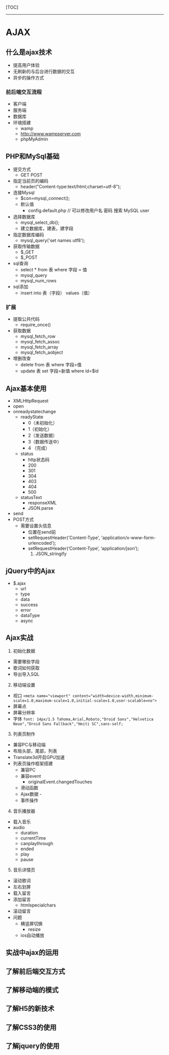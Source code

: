 [TOC]

* * *

# AJAX

## 什么是ajax技术

+ 提高用户体验
+ 无刷新的与后台进行数据的交互
+ 异步的操作方式

### 前后端交互流程

+ 客户端
+ 服务端
+ 数据库
+ 环境搭建
  - wamp
  - http://www.wampserver.com
  - phpMyAdmin

## PHP和MySql基础

+ 提交方式
  - GET POST
+ 指定当前页的编码
  - header("Content-type:text/html;charset=utf-8");
+ 连接Mysql
  - $con=mysql_connect();
  - 默认值
    * config.default.php // 可以修改用户名 密码 搜索 MySQL user
+ 选择数据库
  - mysql_select_db();
  - 建立数据库，建表，建字段
+ 指定数据库编码
  - mysql_query('set names utf8');
+ 获取传输数据
  - $\_GET
  - $\_POST
+ sql查询
  - select * from 表 where 字段 = 值
  - mysql_query
  - mysql_num_rows
+ sql添加
  - insert into 表（字段） values（值）

### 扩展

+ 提取公共代码
  - require_once()
+ 获取数据
  - mysql_fetch_row
  - mysql_fetch_assoc
  - mysql_fetch_array
  - mysql_fetch_aobject
+ 增删改查
  - delete from 表 where 字段=值
  - update 表 set 字段=新值 where id=$id

## Ajax基本使用

+ XMLHttpRequest
+ open
+ onreadystatechange
  - readyState
    * 0（未初始化）
    * 1（初始化）
    * 2（发送数据）
    * 3（数据传送中）
    * 4 （完成）
  - status
    * http状态码
    * 200
    * 301
    * 304
    * 403
    * 404
    * 500
  - statusText
    * responseXML
    * JSON.parse
+ send
+ POST方式
  - 需要设置头信息
    * 位置在send前
    * setRequestHeader('Content-Type', 'application/x-www-form-urlencoded');
    * setRequestHeader(‘Content-Type’, ‘application/json’);
      1. JSON_stringify

## jQuery中的Ajax

+ $.ajax
  - url
  - type
  - data
  - success
  - error
  - dataType
  - async

## Ajax实战

1. 初始化数据
  + 需要哪些字段
  + 歌词如何获取
  + 导出导入SQL

2. 移动端设置
  + 视口
  `<meta name="viewport" content="width=device-width,minimum-scale=1.0,maximum-scale=1.0,initial-scale=1.0,user-scalable=no">`
  + 屏幕点
  + 屏幕分辨率
  + 字体
  `font: 14px/1.5 Tahoma,Arial,Roboto,"Droid Sans","Helvetica Neue","Droid Sans Fallback","Heiti SC",sans-self;`

3. 列表页制作
  + 兼容PC与移动端
  + 布局头部，尾部，列表
  + Translate3d开启GPU加速
  + 列表页操作框架搭建
    - 兼容PC
    - 兼容event
      * originalEvent.changedTouches
    - 滑动函数
    - Ajax数据    -
    - 事件操作

4. 音乐播放器
  + 载入音乐
  + audio
    - duration
    - currentTime
    - canplaythrough
    - ended
    - play
    - pause

5. 音乐详情页
  + 滚动歌词
  + 左右划屏
  + 载入留言
  + 添加留言
    - htmlspecialchars
  + 滚动留言
  + 问题
    - 横竖屏切换
      * resize
    - ios自动播放


## 实战中ajax的运用
## 了解前后端交互方式
## 了解移动端的模式
## 了解H5的新技术
## 了解CSS3的使用
## 了解jquery的使用
